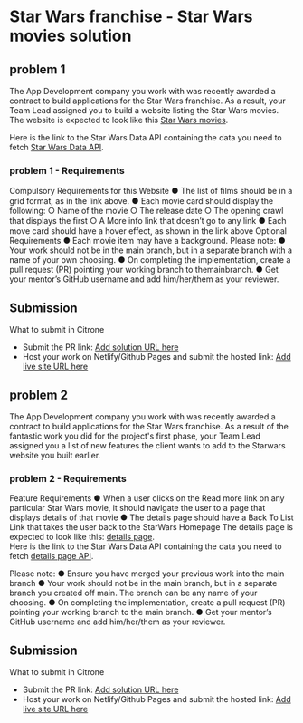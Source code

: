 # Star Wars franchise - Star Wars movies solution

## problem 1

The App Development company you work with was recently awarded a contract to build applications for the Star Wars franchise. As a result, your Team Lead assigned you to build a website listing the Star Wars movies. The website is expected to look like this [Star Wars movies](https://ﬁnmavis.github.io/swapi-task).

Here is the link to the Star Wars Data API containing the data you need to fetch [Star Wars Data API](https://swapi.dev/api/ﬁlms).

### problem 1 - Requirements

Compulsory Requirements for this Website
● The list of ﬁlms should be in a grid format, as in the link above.
● Each movie card should display the following: ○ Name of the movie
○ The release date ○ The opening crawl that displays the ﬁrst
○ A More info link that doesn’t go to any link
● Each move card should have a hover effect, as shown in the link above
Optional Requirements
● Each movie item may have a background.
Please note:
● Your work should not be in the main branch, but in a separate branch with a name of your own choosing.
● On completing the implementation, create a pull request (PR) pointing your working branch to themainbranch.
● Get your mentor’s GitHub username and add him/her/them as your reviewer.

## Submission

What to submit in Citrone

- Submit the PR link: [Add solution URL here](https://your-solution-url.com)
- Host your work on Netlify/Github Pages and submit the hosted link: [Add live site URL here](https://your-live-site-url.com)

## problem 2

The App Development company you work with was recently awarded a contract to build applications for the Star Wars franchise.
As a result of the fantastic work you did for the project's first phase, your Team Lead assigned you a list of new features the client wants to add to the Starwars website you built earlier.

### problem 2 - Requirements

Feature Requirements
● When a user clicks on the Read more link on any particular Star Wars movie, it should navigate the user to a page that displays details of that movie
● The details page should have a Back To List Link that takes the user back to the StarWars Homepage
The details page is expected to look like this: [details page](https://finmavis.github.io/swapi-task/movie/1).  
Here is the link to the Star Wars Data API containing the data you need to fetch
[details page API](https://swapi.dev/api/films).

Please note:
● Ensure you have merged your previous work into the main branch
● Your work should not be in the main branch, but in a separate branch you created off main. The branch can be any name of your choosing.
● On completing the implementation, create a pull request (PR) pointing your working branch to the main branch.
● Get your mentor’s GitHub username and add him/her/them as your reviewer.

## Submission

What to submit in Citrone

- Submit the PR link: [Add solution URL here](https://your-solution-url.com)
- Host your work on Netlify/Github Pages and submit the hosted link: [Add live site URL here](https://your-live-site-url.com)
